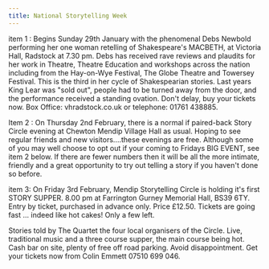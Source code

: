 ```yaml
---
title: National Storytelling Week
---
```

item 1 :  Begins Sunday 29th January with the phenomenal Debs Newbold performing her one woman retelling of Shakespeare's MACBETH, at Victoria Hall, Radstock at 7.30 pm. Debs has received rave reviews and plaudits for her work in Theatre, Theatre Education and workshops across the nation including from the Hay-on-Wye Festival, The Globe Theatre and Towersey Festival. This is the third in her cycle of Shakespearian stories. Last years King Lear was "sold out", people had to be turned away from the door, and the performance received a standing ovation. Don't delay, buy your tickets now. Box Office: vhradstock.co.uk or telephone: 01761 438885.

Item 2 : On Thursday 2nd February, there is a normal if paired-back Story Circle evening at Chewton Mendip Village Hall as usual. Hoping to see regular friends and new visitors....these evenings are free. Although some of you may well choose to opt out if your coming to Fridays BIG EVENT, see item 2 below. If there are fewer numbers then it will be all the more intimate, friendly and a great opportunity to try out telling a story if you haven't done so before.

item 3:    On Friday 3rd February, Mendip Storytelling Circle is holding it's first STORY SUPPER. 8.00 pm at Farrington Gurney Memorial Hall, BS39 6TY. Entry by ticket, purchased in advance only. Price £12.50. Tickets are going fast ... indeed like hot cakes! Only a few left.

Stories told by The Quartet the four local organisers of the Circle. Live, traditional music and a three course supper, the main course being hot. Cash bar on site, plenty of free off road parking. Avoid disappointment. Get your tickets now from Colin Emmett 07510 699 046.
